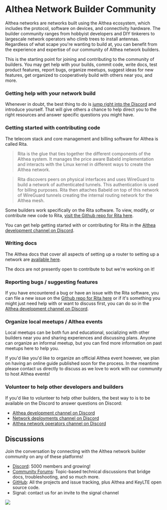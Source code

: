 # Althea Network Builder Community

Althea networks are networks built using the Althea ecosystem, which includes the protocol, software on devices, and connectivity hardware. The builder community ranges from hobbyist developers and DIY tinkerers to largescale network operators who climb trees to install antennas. Regardless of what scape you're wanting to build at, you can benefit from the experience and expertise of our community of Althea network builders.

This is the starting point for joining and contributing to the community of builders. You may get help with your builds, commit code, write docs, test product features, report bugs, organize meetups, suggest ideas for new features, get organized to cooperatively build with others near you, and more.

### Getting help with your network build

Whenever in doubt, the best thing to do is [jump right into the Discord](https://discord.gg/hHx7HxcycF) and introduce yourself. That will give others a chance to help direct you to the right resources and answer specific questions you might have.

### Getting started with contributing code

The telecom stack and core management and billing software for Althea is called Rita.

> Rita is the glue that ties together the different components of the Althea system. It manages the price aware Babeld implementation and interacts with the Linux kernel in different ways to create the Althea network.

> Rita discovers peers on physical interfaces and uses WireGuard to build a network of authenticated tunnels. This authentication is used for billing purposes. Rita then attaches Babeld on top of this network of WireGuard tunnels creating the internal routing network for the Althea mesh.

Some builders work specifically on the Rita software. To view, modify, or contribute new code to Rita, [visit the Github repo for Rita here](https://github.com/althea-net/althea_rs).

You can get help getting started with or contributing for Rita in the [Althea development channel on Discord](https://discord.com/channels/477147257251299350/499386519660920832).

### Writing docs

The Althea docs that cover all aspects of setting up a router to setting up a network are [available here](https://docs.althea.net/).

The docs are not presently open to contribute to but we're working on it! 


### Reporting bugs / suggesting features

If you have encountered a bug or have an issue with the Rita software, you can file a new issue on the [Github repo for Rita here](https://github.com/althea-net/althea_rs) or if it's something you might just need help with or want to discuss first, you can do so in the [Althea development channel on Discord](https://discord.com/channels/477147257251299350/499386519660920832).

### Organize local meetups / Althea events

Local meetups can be both fun and educational, socializing with other builders near you and sharing experiences and discussing plans. Anyone can organize an informal meetup, but you can find more information on past meetups here to help you.

If you'd like you'd like to organize an official Althea event however, we plan on having an online guide published soon for the process. In the meantime please contact us directly to discuss as we love to work with our community to host Althea events!

### Volunteer to help other developers and builders

If you'd like to volunteer to help other builders, the best way to is to be available on the Discord to answer questions on Discord:

* [Althea development channel on Discord](https://discord.com/channels/477147257251299350/499386519660920832)
* [Network deployments channel on Discord](https://discord.com/channels/477147257251299350/477147569646993409)
* [Althea network operators channel on Discord](https://discord.com/channels/477147257251299350/571209131747442688)


## Discussions

Join the conversation by connecting with the Althea network builder community on any of these platforms!

* [Discord](https://discord.gg/hHx7HxcycF): 5000 members and growing!
* [Community Forums](https://forum.altheamesh.com): Topic-based technical discussions that bridge docs, troubleshooting, and so much more.
* [GitHub](https://github.com/althea-net): All the projects and issue tracking, plus Althea and KeyLTE open source code.
* Signal: contact us for an invite to the signal channel

[<img src="https://img.shields.io/badge/Edit%20this%20page%20on-Github-lightgrey?style=flat-square">](https://github.com/althea-net/communities/blob/main/README.md)
